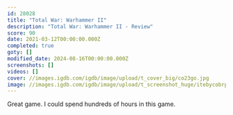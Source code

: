 ```yaml
---
id: 28028
title: "Total War: Warhammer II"
description: "Total War: Warhammer II - Review"
score: 90
date: 2021-03-12T00:00:00.000Z
completed: true
goty: []
modified_date: 2024-08-16T00:00:00.000Z
screenshots: []
videos: []
cover: //images.igdb.com/igdb/image/upload/t_cover_big/co23go.jpg
image: //images.igdb.com/igdb/image/upload/t_screenshot_huge/itebycobrpgfw2ypk1qe.jpg
---
```

Great game. I could spend hundreds of hours in this game.